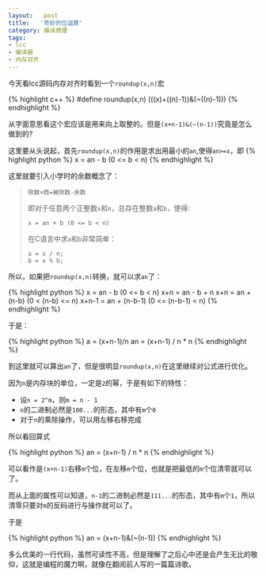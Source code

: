 ```yaml
--- 
layout:   post
title:   '奇妙的位运算'
category: 编译原理
tags: 
- lcc
- 编译器
- 内存对齐
---
```


今天看lcc源码内存对齐时看到一个`roundup(x,n)`宏

{% highlight c++ %}
#define roundup(x,n) (((x)+((n)-1))&(~((n)-1)))
{% endhighlight %}

从字面意思看这个宏应该是用来向上取整的。但是`(x+n-1)&(~(n-1))`究竟是怎么做到的?

这里要从头说起，首先`roundup(x,n)`的作用是求出用最小的`an`,使得`an>=x`，即
{% highlight python %}
x = an - b (0 <= b < n)
{% endhighlight %}

这里就要引入小学时的余数概念了：

> ```
> 除数×商=被除数-余数
> ```
> 
> 即对于任意两个正整数`x`和`n`，总存在整数`a`和`b`，使得:
> 
> ```
> x = an + b (0 <= b < n)
> ```
> 
> 在C语言中求`a`和`b`非常简单：
> 
> ```
> a = x / n;
> b = x % b;
> ```


<!--more-->

所以，如果把`roundup(x,n)`转换，就可以求`an`了：

{% highlight python %}
x = an - b (0 <= b < n)
x+n = an - b + n
x+n = an + (n-b) (0 < (n-b) <= n)
x+n-1 = an + (n-b-1) (0 <= (n-b-1) < n)
{% endhighlight %}

于是：

{% highlight python %}
a = (x+n-1)/n
an = (x+n-1) / n * n
{% endhighlight %}

到这里就可以算出`an`了，但是很明显`roundup(x,n)`在这里继续对公式进行优化。

因为`n`是内存块的单位，一定是`2`的幂，于是有如下的特性：

* 设`n = 2^m`，则`m = n - 1`
* `n`的二进制必然是`100...`的形态，其中有`m`个`0`
* 对于`n`的乘除操作，可以用左移右移完成

所以看回算式

{% highlight python %}
an = (x+n-1) / n * n
{% endhighlight %}

可以看作是`(x+n-1)`右移`m`个位，在左移`m`个位，也就是把最低的`m`个位清零就可以了。

而从上面的属性可以知道，`n-1`的二进制必然是`111...`的形态，其中有`m`个`1`，所以清零只要对`m`的反码进行与操作就可以了。

于是

{% highlight python %}
an = (x+n-1)&(~(n-1))
{% endhighlight %}

多么优美的一行代码，虽然可读性不高，但是理解了之后心中还是会产生无比的敬仰，这就是编程的魔力啊，就像在翻阅前人写的一篇篇诗歌。
